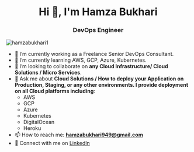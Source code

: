 <h1 align="center">Hi 👋, I'm Hamza Bukhari</h1>
<h3 align="center">DevOps Engineer</h3>

<p align="left"> <img src="https://komarev.com/ghpvc/?username=hamzabukhari1" alt="hamzabukhari1" /> </p>

- 🔭 I’m currently working as a Freelance Senior DevOps Consultant.
- 🌱 I’m currently learning AWS, GCP, Azure, Kubernetes.
- 👯 I’m looking to collaborate on **any Cloud Infrastructure/ Cloud Solutions / Micro Services**.
- 💬 Ask me about **Cloud Solutions / How to deploy your Application on Production, Staging, or any other environments. I provide deployment on all Cloud platforms including**:
  - AWS
  - GCP
  - Azure
  - Kubernetes
  - DigitalOcean
  - Heroku
- 📫 How to reach me: **hamzabukhari949@gmail.com**
- 📄 Connect with me on [LinkedIn](https://www.linkedin.com/in/hamzabukhari949/)

